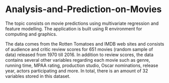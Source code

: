 # Analysis-and-Prediction-on-Movies

The topic consists on movie predictions using multivariate regression and feature modelling. The application is built using R environment for computing and graphics.

The data comes from the Rotten Tomatoes and IMDB web sites and consists of audience and critic review scores for 651 movies (random sample of data) released from 1970 till 2016. In addition to review scores, the data contains several other variables regarding each movie such as genre, running time, MPAA rating, production studio, Oscar nominations, release year, actors participating and more. In total, there is an amount of 32 variables stored in this dataset.
